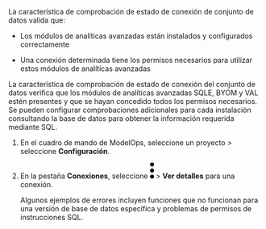 La característica de comprobación de estado de conexión de conjunto de datos valida que:

-   Los módulos de analíticas avanzadas están instalados y configurados correctamente


-   Una conexión determinada tiene los permisos necesarios para utilizar estos módulos de analíticas avanzadas


La característica de comprobación de estado de conexión del conjunto de datos verifica que los módulos de analíticas avanzadas SQLE, BYOM y VAL estén presentes y que se hayan concedido todos los permisos necesarios. Se pueden configurar comprobaciones adicionales para cada instalación consultando la base de datos para obtener la información requerida mediante SQL.

1.  En el cuadro de mando de ModelOps, seleccione un proyecto > seleccione **Configuración**.


1.  En la pestaña **Conexiones**, seleccione ![kebab menu](Images/zsz1597101912145.svg) > **Ver detalles** para una conexión.

    Algunos ejemplos de errores incluyen funciones que no funcionan para una versión de base de datos específica y problemas de permisos de instrucciones SQL.


